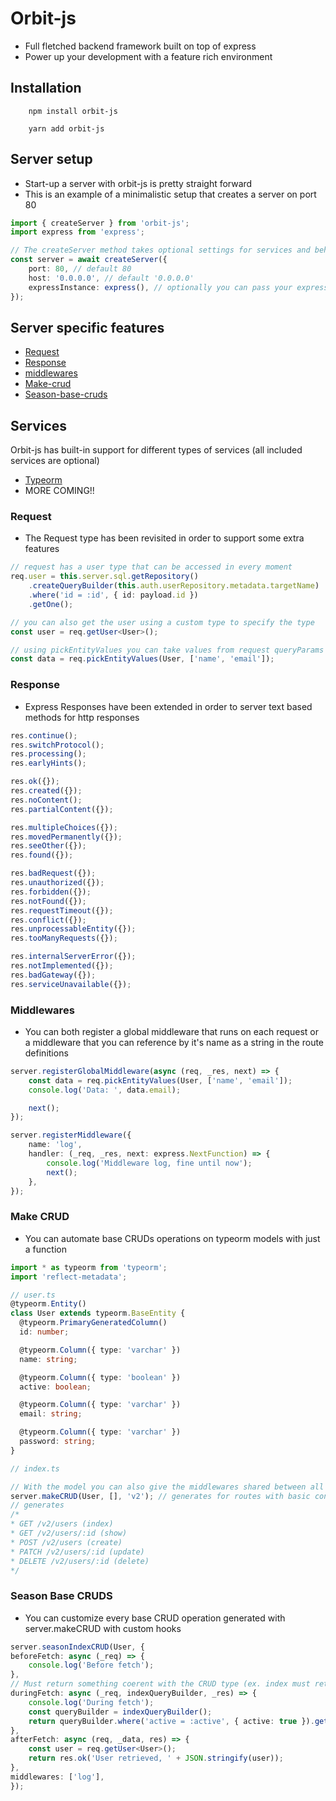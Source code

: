 # Orbit-js

- Full fletched backend framework built on top of express
- Power up your development with a feature rich environment


## Installation
```shell
    npm install orbit-js
    
    yarn add orbit-js
```


## Server setup

- Start-up a server with orbit-js is pretty straight forward
- This is an example of a minimalistic setup that creates a server on port 80
```typescript
import { createServer } from 'orbit-js';
import express from 'express';

// The createServer method takes optional settings for services and behavior
const server = await createServer({
    port: 80, // default 80
    host: '0.0.0.0', // default '0.0.0.0'
    expressInstance: express(), // optionally you can pass your express application instance and integrate it with the main server
});
```

## Server specific features

- [Request](#request)
- [Response](#response)
- [middlewares](#middlewares)
- [Make-crud](#make-crud)
- [Season-base-cruds](#season-base-cruds)


## Services
Orbit-js has built-in support for different types of services (all included services are optional)

- [Typeorm](./Docs/Services/TYPEORM.MD)
- MORE COMING!!


### Request
- The Request type has been revisited in order to support some extra features
```typescript
// request has a user type that can be accessed in every moment
req.user = this.server.sql.getRepository()
    .createQueryBuilder(this.auth.userRepository.metadata.targetName)
    .where('id = :id', { id: payload.id })
    .getOne();

// you can also get the user using a custom type to specify the type
const user = req.getUser<User>();

// using pickEntityValues you can take values from request queryParams and body that are included in the Entity type
const data = req.pickEntityValues(User, ['name', 'email']);
```


### Response
- Express Responses have been extended in order to server text based methods for http responses
```typescript
res.continue();
res.switchProtocol();
res.processing();
res.earlyHints();

res.ok({});
res.created({});
res.noContent();
res.partialContent({});

res.multipleChoices({});
res.movedPermanently({});
res.seeOther({});
res.found({});

res.badRequest({});
res.unauthorized({});
res.forbidden({});
res.notFound({});
res.requestTimeout({});
res.conflict({});
res.unprocessableEntity({});
res.tooManyRequests({});

res.internalServerError({});
res.notImplemented({});
res.badGateway({});
res.serviceUnavailable({});
```


### Middlewares
- You can both register a global middleware that runs on each request or a middleware that you can reference by it's name as a string in the route definitions
```typescript
server.registerGlobalMiddleware(async (req, _res, next) => {
    const data = req.pickEntityValues(User, ['name', 'email']);
    console.log('Data: ', data.email);

    next();
});

server.registerMiddleware({
    name: 'log',
    handler: (_req, _res, next: express.NextFunction) => {
        console.log('Middleware log, fine until now');
        next();
    },
});
```


### Make CRUD
- You can automate base CRUDs operations on typeorm models with just a function
```typescript
import * as typeorm from 'typeorm';
import 'reflect-metadata';

// user.ts
@typeorm.Entity()
class User extends typeorm.BaseEntity {
  @typeorm.PrimaryGeneratedColumn()
  id: number;

  @typeorm.Column({ type: 'varchar' })
  name: string;

  @typeorm.Column({ type: 'boolean' })
  active: boolean;

  @typeorm.Column({ type: 'varchar' })
  email: string;

  @typeorm.Column({ type: 'varchar' })
  password: string;
}

// index.ts

// With the model you can also give the middlewares shared between all basic cruds and a version that will be appended to the root of the path
server.makeCRUD(User, [], 'v2'); // generates for routes with basic controllers that allow to GET, POST, PATCH and DELETE the model resources
// generates
/*
* GET /v2/users (index)
* GET /v2/users/:id (show)
* POST /v2/users (create)
* PATCH /v2/users/:id (update)
* DELETE /v2/users/:id (delete)
*/
```


### Season Base CRUDS
- You can customize every base CRUD operation generated with server.makeCRUD with custom hooks
```typescript
server.seasonIndexCRUD(User, {
beforeFetch: async (_req) => {
    console.log('Before fetch');
},
// Must return something coerent with the CRUD type (ex. index must return an array and show must return a single record)
duringFetch: async (_req, indexQueryBuilder, _res) => {
    console.log('During fetch');
    const queryBuilder = indexQueryBuilder();
    return queryBuilder.where('active = :active', { active: true }).getMany();
},
afterFetch: async (req, _data, res) => {
    const user = req.getUser<User>();
    return res.ok('User retrieved, ' + JSON.stringify(user));
},
middlewares: ['log'],
});
```